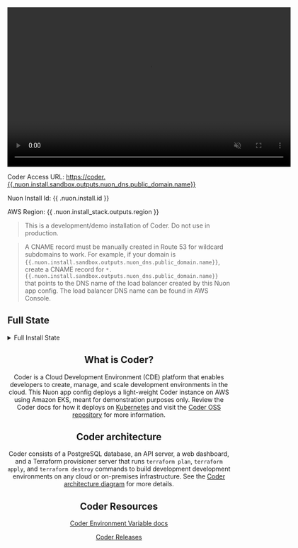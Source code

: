 <center>

  <video autoplay loop muted playsinline width="640" height="360">
    <source src="https://coder.together.agency/videos/logo/sections/0/content/9/value/video.mp4" type="video/mp4">
    Your browser does not support the video tag.
  </video>
</center>


Coder Access URL: [https://coder.{{.nuon.install.sandbox.outputs.nuon_dns.public_domain.name}}](https://{{.nuon.install.sandbox.outputs.nuon_dns.public_domain.name}})

Nuon Install Id: {{ .nuon.install.id }}

AWS Region: {{ .nuon.install_stack.outputs.region }}

> This is a development/demo installation of Coder. Do not use in production.

> A CNAME record must be manually created in Route 53 for wildcard subdomains to work. For example, if your domain is `{{.nuon.install.sandbox.outputs.nuon_dns.public_domain.name}}`, create a CNAME record for `*.{{.nuon.install.sandbox.outputs.nuon_dns.public_domain.name}}` that points to the DNS name of the load balancer created by this Nuon app config. The load balancer DNS name can be found in AWS Console.

## Full State

<details>
<summary>Full Install State</summary>
<pre>{{ toPrettyJson .nuon }}</pre>
</details>

<center>

## What is Coder?
Coder is a Cloud Development Environment (CDE) platform that enables developers to create, manage, and scale development environments in the cloud. This Nuon app config deploys a light-weight Coder instance on AWS using Amazon EKS, meant for demonstration purposes only. Review the Coder docs for how it deploys on [Kubernetes](https://coder.com/docs/install/kubernetes) and visit the [Coder OSS repository](https://github.com/coder/coder) for more information.

## Coder architecture
Coder consists of a PostgreSQL database, an API server, a web dashboard, and a Terraform provisioner server that runs `terraform plan`, `terraform apply`, and `terraform destroy` commands to build development development environments on any cloud or on-premises infrastructure.  See the [Coder architecture diagram](https://coder.com/docs/admin/infrastructure/architecture) for more details.

## Coder Resources

[Coder Environment Variable docs](https://coder.com/docs/reference/cli/server)

[Coder Releases](https://github.com/coder/coder/releases/)
</center>
